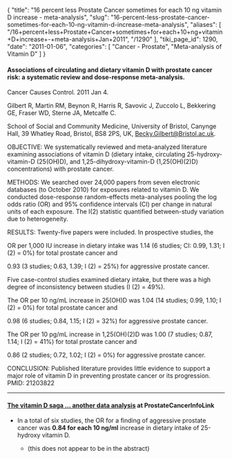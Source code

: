 {
  "title": "16 percent less Prostate Cancer sometimes for each 10 ng vitamin D increase - meta-analysis",
  "slug": "16-percent-less-prostate-cancer-sometimes-for-each-10-ng-vitamin-d-increase-meta-analysis",
  "aliases": [
    "/16+percent+less+Prostate+Cancer+sometimes+for+each+10+ng+vitamin+D+increase+-+meta-analysis+Jan+2011",
    "/1290"
  ],
  "tiki_page_id": 1290,
  "date": "2011-01-06",
  "categories": [
    "Cancer - Prostate",
    "Meta-analysis of Vitamin D"
  ]
}


#### Associations of circulating and dietary vitamin D with prostate cancer risk: a systematic review and dose-response meta-analysis.

Cancer Causes Control. 2011 Jan 4. 

Gilbert R, Martin RM, Beynon R, Harris R, Savovic J, Zuccolo L, Bekkering GE, Fraser WD, Sterne JA, Metcalfe C.

School of Social and Community Medicine, University of Bristol, Canynge Hall, 39 Whatley Road, Bristol, BS8 2PS, UK, Becky.Gilbert@Bristol.ac.uk.

OBJECTIVE: We systematically reviewed and meta-analyzed literature examining associations of vitamin D (dietary intake, circulating 25-hydroxy-vitamin-D (25(OH)D), and 1,25-dihydroxy-vitamin-D (1,25(OH)(2)D) concentrations) with prostate cancer.

METHODS: We searched over 24,000 papers from seven electronic databases (to October 2010) for exposures related to vitamin D. We conducted dose-response random-effects meta-analyses pooling the log odds ratio (OR) and 95% confidence intervals (CI) per change in natural units of each exposure. The I(2) statistic quantified between-study variation due to heterogeneity.

RESULTS: Twenty-five papers were included. In prospective studies, the 

OR per 1,000 IU increase in dietary intake was 1.14 (6 studies; CI: 0.99, 1.31; I (2) = 0%) for total prostate cancer and

0.93 (3 studies; 0.63, 1.39; I (2) = 25%) for aggressive prostate cancer. 

Five case-control studies examined dietary intake, but there was a high degree of inconsistency between studies (I (2) = 49%). 

The OR per 10 ng/mL increase in 25(OH)D was 1.04 (14 studies; 0.99, 1.10; I (2) = 0%) for total prostate cancer and 

0.98 (6 studies; 0.84, 1.15; I (2) = 32%) for aggressive prostate cancer. 

The OR per 10 pg/mL increase in 1,25(OH)(2)D was 1.00 (7 studies; 0.87, 1.14; I (2) = 41%) for total prostate cancer and 

0.86 (2 studies; 0.72, 1.02; I (2) = 0%) for aggressive prostate cancer.

CONCLUSION: Published literature provides little evidence to support a major role of vitamin D in preventing prostate cancer or its progression. PMID: 21203822 

---

#### [The vitamin D saga … another data analysis](http://prostatecancerinfolink.net/2011/02/11/the-vitamin-d-saga-another-data-analysis/) at ProstateCancerInfoLink

* In a total of six studies, the OR for a finding of aggressive prostate cancer was  **0.84 for each 10 ng/ml**  increase in dietary intake of 25-hydroxy vitamin D.

   * (this does not appear to be in the abstract)
